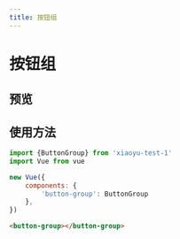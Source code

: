 ```yaml
---
title: 按钮组
---
```


# 按钮组

## 预览
<clientOnly>
    <button-group></button-group>
</clientOnly>

## 使用方法
``` javascript 
import {ButtonGroup} from 'xiaoyu-test-1' 
import Vue from vue

new Vue({
    components: {
        'button-group': ButtonGroup
    },
}) 
```
``` html 
<button-group></button-group>
```
